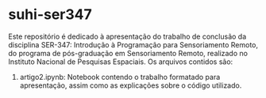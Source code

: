# suhi-ser347

Este repositório é dedicado à apresentação do trabalho de conclusão da disciplina SER-347: Introdução à Programação para Sensoriamento Remoto, do programa de pós-graduação em Sensoriamento Remoto, realizado no Instituto Nacional de Pesquisas Espaciais. Os arquivos contidos são:

1. artigo2.ipynb: Notebook contendo o trabalho formatado para apresentação, assim como as explicações sobre o código utilizado. 
